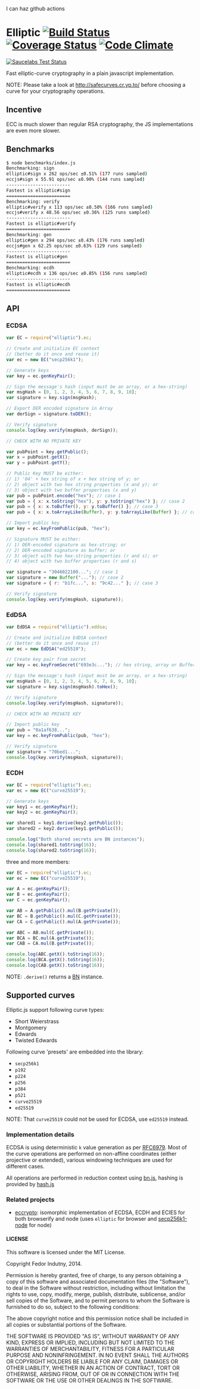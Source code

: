 I can haz github actions

# Elliptic [![Build Status](https://secure.travis-ci.org/indutny/elliptic.png)](http://travis-ci.org/indutny/elliptic) [![Coverage Status](https://coveralls.io/repos/indutny/elliptic/badge.svg?branch=master&service=github)](https://coveralls.io/github/indutny/elliptic?branch=master) [![Code Climate](https://codeclimate.com/github/indutny/elliptic/badges/gpa.svg)](https://codeclimate.com/github/indutny/elliptic)

[![Saucelabs Test Status](https://saucelabs.com/browser-matrix/gh-indutny-elliptic.svg)](https://saucelabs.com/u/gh-indutny-elliptic)

Fast elliptic-curve cryptography in a plain javascript implementation.

NOTE: Please take a look at http://safecurves.cr.yp.to/ before choosing a curve
for your cryptography operations.

## Incentive

ECC is much slower than regular RSA cryptography, the JS implementations are
even more slower.

## Benchmarks

```bash
$ node benchmarks/index.js
Benchmarking: sign
elliptic#sign x 262 ops/sec ±0.51% (177 runs sampled)
eccjs#sign x 55.91 ops/sec ±0.90% (144 runs sampled)
------------------------
Fastest is elliptic#sign
========================
Benchmarking: verify
elliptic#verify x 113 ops/sec ±0.50% (166 runs sampled)
eccjs#verify x 48.56 ops/sec ±0.36% (125 runs sampled)
------------------------
Fastest is elliptic#verify
========================
Benchmarking: gen
elliptic#gen x 294 ops/sec ±0.43% (176 runs sampled)
eccjs#gen x 62.25 ops/sec ±0.63% (129 runs sampled)
------------------------
Fastest is elliptic#gen
========================
Benchmarking: ecdh
elliptic#ecdh x 136 ops/sec ±0.85% (156 runs sampled)
------------------------
Fastest is elliptic#ecdh
========================
```

## API

### ECDSA

```javascript
var EC = require("elliptic").ec;

// Create and initialize EC context
// (better do it once and reuse it)
var ec = new EC("secp256k1");

// Generate keys
var key = ec.genKeyPair();

// Sign the message's hash (input must be an array, or a hex-string)
var msgHash = [0, 1, 2, 3, 4, 5, 6, 7, 8, 9, 10];
var signature = key.sign(msgHash);

// Export DER encoded signature in Array
var derSign = signature.toDER();

// Verify signature
console.log(key.verify(msgHash, derSign));

// CHECK WITH NO PRIVATE KEY

var pubPoint = key.getPublic();
var x = pubPoint.getX();
var y = pubPoint.getY();

// Public Key MUST be either:
// 1) '04' + hex string of x + hex string of y; or
// 2) object with two hex string properties (x and y); or
// 3) object with two buffer properties (x and y)
var pub = pubPoint.encode("hex"); // case 1
var pub = { x: x.toString("hex"), y: y.toString("hex") }; // case 2
var pub = { x: x.toBuffer(), y: y.toBuffer() }; // case 3
var pub = { x: x.toArrayLike(Buffer), y: y.toArrayLike(Buffer) }; // case 3

// Import public key
var key = ec.keyFromPublic(pub, "hex");

// Signature MUST be either:
// 1) DER-encoded signature as hex-string; or
// 2) DER-encoded signature as buffer; or
// 3) object with two hex-string properties (r and s); or
// 4) object with two buffer properties (r and s)

var signature = "3046022100..."; // case 1
var signature = new Buffer("..."); // case 2
var signature = { r: "b1fc...", s: "9c42..." }; // case 3

// Verify signature
console.log(key.verify(msgHash, signature));
```

### EdDSA

```javascript
var EdDSA = require("elliptic").eddsa;

// Create and initialize EdDSA context
// (better do it once and reuse it)
var ec = new EdDSA("ed25519");

// Create key pair from secret
var key = ec.keyFromSecret("693e3c..."); // hex string, array or Buffer

// Sign the message's hash (input must be an array, or a hex-string)
var msgHash = [0, 1, 2, 3, 4, 5, 6, 7, 8, 9, 10];
var signature = key.sign(msgHash).toHex();

// Verify signature
console.log(key.verify(msgHash, signature));

// CHECK WITH NO PRIVATE KEY

// Import public key
var pub = "0a1af638...";
var key = ec.keyFromPublic(pub, "hex");

// Verify signature
var signature = "70bed1...";
console.log(key.verify(msgHash, signature));
```

### ECDH

```javascript
var EC = require("elliptic").ec;
var ec = new EC("curve25519");

// Generate keys
var key1 = ec.genKeyPair();
var key2 = ec.genKeyPair();

var shared1 = key1.derive(key2.getPublic());
var shared2 = key2.derive(key1.getPublic());

console.log("Both shared secrets are BN instances");
console.log(shared1.toString(16));
console.log(shared2.toString(16));
```

three and more members:

```javascript
var EC = require("elliptic").ec;
var ec = new EC("curve25519");

var A = ec.genKeyPair();
var B = ec.genKeyPair();
var C = ec.genKeyPair();

var AB = A.getPublic().mul(B.getPrivate());
var BC = B.getPublic().mul(C.getPrivate());
var CA = C.getPublic().mul(A.getPrivate());

var ABC = AB.mul(C.getPrivate());
var BCA = BC.mul(A.getPrivate());
var CAB = CA.mul(B.getPrivate());

console.log(ABC.getX().toString(16));
console.log(BCA.getX().toString(16));
console.log(CAB.getX().toString(16));
```

NOTE: `.derive()` returns a [BN][1] instance.

## Supported curves

Elliptic.js support following curve types:

- Short Weierstrass
- Montgomery
- Edwards
- Twisted Edwards

Following curve 'presets' are embedded into the library:

- `secp256k1`
- `p192`
- `p224`
- `p256`
- `p384`
- `p521`
- `curve25519`
- `ed25519`

NOTE: That `curve25519` could not be used for ECDSA, use `ed25519` instead.

### Implementation details

ECDSA is using deterministic `k` value generation as per [RFC6979][0]. Most of
the curve operations are performed on non-affine coordinates (either projective
or extended), various windowing techniques are used for different cases.

All operations are performed in reduction context using [bn.js][1], hashing is
provided by [hash.js][2]

### Related projects

- [eccrypto][3]: isomorphic implementation of ECDSA, ECDH and ECIES for both
  browserify and node (uses `elliptic` for browser and [secp256k1-node][4] for
  node)

#### LICENSE

This software is licensed under the MIT License.

Copyright Fedor Indutny, 2014.

Permission is hereby granted, free of charge, to any person obtaining a
copy of this software and associated documentation files (the
"Software"), to deal in the Software without restriction, including
without limitation the rights to use, copy, modify, merge, publish,
distribute, sublicense, and/or sell copies of the Software, and to permit
persons to whom the Software is furnished to do so, subject to the
following conditions:

The above copyright notice and this permission notice shall be included
in all copies or substantial portions of the Software.

THE SOFTWARE IS PROVIDED "AS IS", WITHOUT WARRANTY OF ANY KIND, EXPRESS
OR IMPLIED, INCLUDING BUT NOT LIMITED TO THE WARRANTIES OF
MERCHANTABILITY, FITNESS FOR A PARTICULAR PURPOSE AND NONINFRINGEMENT. IN
NO EVENT SHALL THE AUTHORS OR COPYRIGHT HOLDERS BE LIABLE FOR ANY CLAIM,
DAMAGES OR OTHER LIABILITY, WHETHER IN AN ACTION OF CONTRACT, TORT OR
OTHERWISE, ARISING FROM, OUT OF OR IN CONNECTION WITH THE SOFTWARE OR THE
USE OR OTHER DEALINGS IN THE SOFTWARE.

[0]: http://tools.ietf.org/html/rfc6979
[1]: https://github.com/indutny/bn.js
[2]: https://github.com/indutny/hash.js
[3]: https://github.com/bitchan/eccrypto
[4]: https://github.com/wanderer/secp256k1-node
